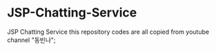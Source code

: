 # JSP-Chatting-Service
JSP Chatting Service
this repository codes are all copied from youtube channel "동빈나";
